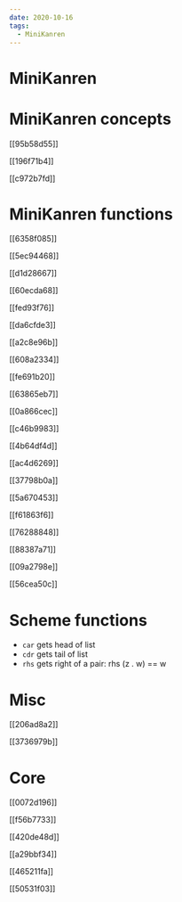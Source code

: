 ```yaml
---
date: 2020-10-16
tags: 
  - MiniKanren
---
```


# MiniKanren

# MiniKanren concepts

[[95b58d55]]

[[196f71b4]]

[[c972b7fd]]

# MiniKanren functions

[[6358f085]]

[[5ec94468]]

[[d1d28667]]

[[60ecda68]]

[[fed93f76]]

[[da6cfde3]]

[[a2c8e96b]]

[[608a2334]]

[[fe691b20]]

[[63865eb7]]

[[0a866cec]]

[[c46b9983]]

[[4b64df4d]]

[[ac4d6269]]

[[37798b0a]]

[[5a670453]]

[[f61863f6]]

[[76288848]]

[[88387a71]]

[[09a2798e]]

[[56cea50c]]

# Scheme functions

- `car` gets head of list
- `cdr` gets tail of list
- `rhs` gets right of a pair: rhs (z . w) == w

# Misc

[[206ad8a2]]

[[3736979b]]

# Core

[[0072d196]]

[[f56b7733]]

[[420de48d]]

[[a29bbf34]]

[[465211fa]]

[[50531f03]]
